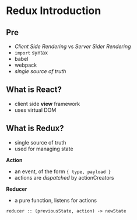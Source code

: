 # Redux Introduction

## Pre

- _Client Side Rendering_ vs _Server Sider Rendering_
- `import` syntax
- babel
- webpack
- _single source of truth_

## What is React?

- client side **view** framework
- uses virtual DOM

## What is Redux?

- single source of truth
- used for managing state

**Action**
- an event, of the form `{ type, payload }`
- actions are _dispatched_ by actionCreators

**Reducer**
- a pure function, listens for actions

`reducer :: (previousState, action) -> newState`

